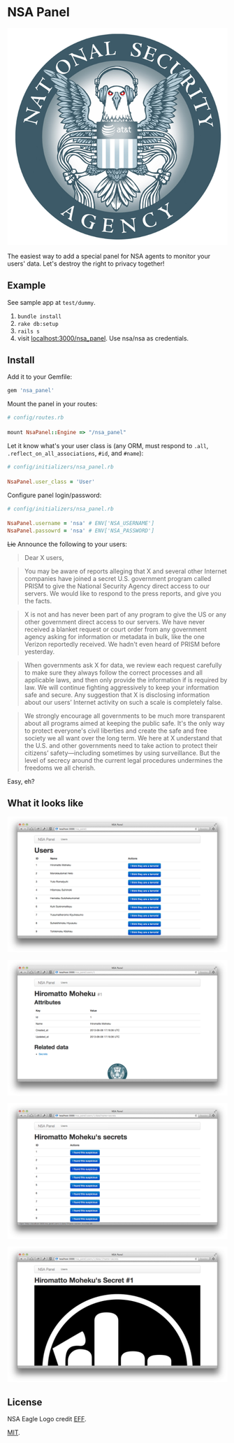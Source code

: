 # NSA Panel

![](nsa-eagle.png)

The easiest way to add a special panel for NSA agents to monitor your
users' data. Let's destroy the right to privacy together!

## Example

See sample app at `test/dummy`.

1. `bundle install`
2. `rake db:setup`
3. `rails s`
4. visit [localhost:3000/nsa_panel](http://localhost:3000/nsa_panel).
   Use nsa/nsa as credentials.

## Install

Add it to your Gemfile:

```ruby
gem 'nsa_panel'
```

Mount the panel in your routes:

```ruby
# config/routes.rb

mount NsaPanel::Engine => "/nsa_panel"
```

Let it know what's your user class is
(any ORM, must respond to `.all`, `.reflect_on_all_associations`, `#id`, and `#name`):

```ruby
# config/initializers/nsa_panel.rb

NsaPanel.user_class = 'User'
```

Configure panel login/password:

```ruby
# config/initializers/nsa_panel.rb

NsaPanel.username = 'nsa' # ENV['NSA_USERNAME']
NsaPanel.passowrd = 'nsa' # ENV['NSA_PASSWORD']
```

~~Lie~~ Announce the following to your users:

> Dear X users, 

> You may be aware of reports alleging that X and several other Internet
> companies have joined a secret U.S. government program called PRISM to
> give the National Security Agency direct access to our servers. We would
> like to respond to the press reports, and give you the facts. 

> X is not and has never been part of any program to give the US or any
> other government direct access to our servers. We have never received a
> blanket request or court order from any government agency asking for
> information or metadata in bulk, like the one Verizon reportedly
> received. We hadn't even heard of PRISM before yesterday. 

> When governments ask X for data, we review each request carefully to
> make sure they always follow the correct processes and all applicable
> laws, and then only provide the information if is required by law. We
> will continue fighting aggressively to keep your information safe and
> secure. Any suggestion that X is disclosing information about our users’
> Internet activity on such a scale is completely false. 

> We strongly encourage all governments to be much more transparent about
> all programs aimed at keeping the public safe. It's the only way to
> protect everyone's civil liberties and create the safe and free society
> we all want over the long term. We here at X understand that the U.S.
> and other governments need to take action to protect their citizens’
> safety—including sometimes by using surveillance. But the level of
> secrecy around the current legal procedures undermines the freedoms we
> all cherish.

Easy, eh?

## What it looks like

![Dashboard](1-dashboard.png)

![User details](2-user-details.png)

![User's secrets](3-users-secrets.png)

![User's secret](4-users-secret.png)

## License

NSA Eagle Logo credit [EFF](https://www.eff.org/pages/eff-nsa-graphics).

[MIT](MIT-LICENSE).
